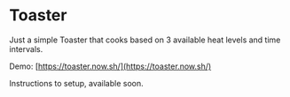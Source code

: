 # Toaster

Just a simple Toaster that cooks based on 3 available heat levels and time intervals.

Demo: [https://toaster.now.sh/](https://toaster.now.sh/)

Instructions to setup, available soon.
